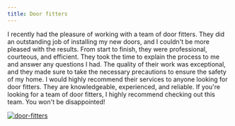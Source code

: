 ```yaml
---
title: Door fitters
---
```


I recently had the pleasure of working with a team of door fitters. They did an outstanding job of installing my new doors, and I couldn't be more pleased with the results. From start to finish, they were professional, courteous, and efficient. They took the time to explain the process to me and answer any questions I had. The quality of their work was exceptional, and they made sure to take the necessary precautions to ensure the safety of my home. I would highly recommend their services to anyone looking for door fitters. They are knowledgeable, experienced, and reliable. If you're looking for a team of door fitters, I highly recommend checking out this team. You won't be disappointed!

[![door-fitters](<https://dabuttonfactory.com/button.png?t=CHECK+SERVICE&f=Noto+Sans-Bold&ts=26&tc=fff&hp=45&vp=20&c=11&bgt=unicolored&bgc=4bd42f>)](<https://www.bark.com/?a_aid=5d2d0e83cdc39>)